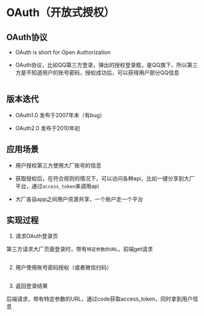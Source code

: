 # OAuth（开放式授权）

## OAuth协议

- OAuth is short for Open Authorization

- OAuth协议，比如QQ第三方登录，弹出的授权登录框，是QQ旗下，所以第三方是不知道用户的账号密码，授权成功后，可以获得用户部分QQ信息  

<img :src="$withBase('/assets/oauth.png')" >

## 版本迭代

- OAuth1.0 发布于2007年末（有bug）

- OAuth2.0 发布于2010年初

## 应用场景

- 用户授权第三方使用大厂账号的信息

- 获取授权后，在符合规则的情况下，可以访问各种api，比如一键分享到大厂平台，通过`access_token`来调用api

- 大厂各自app之间用户资源共享，一个账户走一个平台

## 实现过程

1. 请求OAuth登录页

第三方请求大厂页面登录时，带有`特定参数的URL`，前端get请求

<img :src="$withBase('/assets/oauth-url.png')" >

2. 用户使用账号密码授权（或者微信扫码）

<img :src="$withBase('/assets/oauth-code.png')" >

3. 返回登录结果

后端请求，带有特定参数的URL，通过code获取access_token，同时拿到用户信息

<img :src="$withBase('/assets/oauth-access.png')" >

<RightMenu />